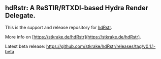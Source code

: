 ## hdRstr: A ReSTIR/RTXDI-based Hydra Render Delegate.

This is the support and release repository for [hdRstr](https://stkrake.de/hdRstr).

More info on [https://stkrake.de/hdRstr](https://stkrake.de/hdRstr).

Latest beta release: https://github.com/stkrake/hdRstr/releases/tag/v0.1.1-beta
